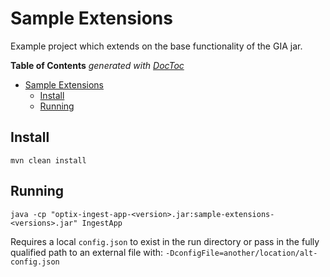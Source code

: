 # Sample Extensions
Example project which extends on the base functionality of the GIA jar.

<!-- START doctoc generated TOC please keep comment here to allow auto update -->
<!-- DON'T EDIT THIS SECTION, INSTEAD RE-RUN doctoc TO UPDATE -->
**Table of Contents**  *generated with [DocToc](https://github.com/thlorenz/doctoc)*

- [Sample Extensions](#sample-extensions)
  - [Install](#install)
  - [Running](#running)

<!-- END doctoc generated TOC please keep comment here to allow auto update -->

## Install
`mvn clean install`

## Running
`java -cp "optix-ingest-app-<version>.jar:sample-extensions-<versions>.jar" IngestApp`

Requires a local `config.json` to exist in the run directory or pass in the fully qualified path to an external file with:
`-DconfigFile=another/location/alt-config.json` 